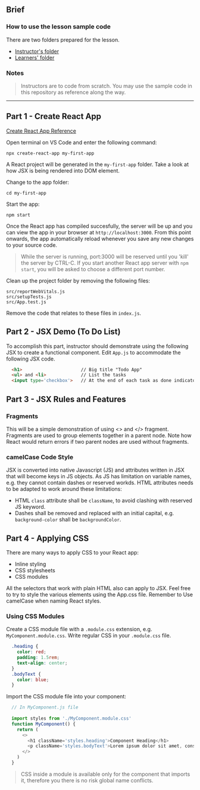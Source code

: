 ## Brief

### How to use the lesson sample code

There are two folders prepared for the lesson. 
- [Instructor's folder](./lesson-sample-code/instructor-demo-code)
- [Learners' folder](./lesson-sample-code/learners-practice-code)

### Notes 

> Instructors are to code from scratch. You may use the sample code in this repository as reference along the way.

---

## Part 1 - Create React App

[Create React App Reference](https://reactjs.org/docs/create-a-new-react-app.html)

Open terminal on VS Code and enter the following command: 
```
npx create-react-app my-first-app
```

A React project will be generated in the `my-first-app` folder. Take a look at how JSX is being rendered into DOM element.

Change to the app folder:
```
cd my-first-app
```
Start the app:
```
npm start
```
Once the React app has compiled succesfully, the server will be up and you can view the app in your browser at `http://localhost:3000`. From this point onwards, the app automatically reload whenever you save any new changes to your source code. 

> While the server is running, port:3000 will be reserved until you 'kill' the server by  CTRL-C. If you start another React app server with `npm start`, you will be asked to choose a different port number.

Clean up the project folder by removing the following files:
```
src/reportWebVitals.js
src/setupTests.js
src/App.test.js
```

Remove the code that relates to these files in `index.js`.

## Part 2 - JSX Demo (To Do List)

To accomplish this part, instructor should demonstrate using the following JSX to create a functional component. Edit `App.js` to accommodate the following JSX code.

```html
  <h1>                      // Big title "Todo App"
  <ul> and <li>             // List the tasks
  <input type='checkbox'>   // At the end of each task as done indicator
```

## Part 3 - JSX Rules and Features

### Fragments 

This will be a simple demonstration of using <> and </> fragment. Fragments are used to group elements together in a parent node. Note how React would return errors if two parent nodes are used without fragments. 

### camelCase Code Style

JSX is converted into native Javascript (JS) and attributes written in JSX that will become keys in JS objects. As JS has limitation on variable names, e.g. they cannot contain dashes or reserved workds. HTML attributes needs to be adapted to work around these limitations: 
- HTML `class` attribute shall be `className`, to avoid clashing with reserved JS keyword.
- Dashes shall be removed and replaced with an initial capital, e.g. `background-color` shall be `backgroundColor`.

## Part 4 - Applying CSS

There are many ways to apply CSS to your React app:
- Inline styling
- CSS stylesheets
- CSS modules

All the selectors that work with plain HTML also can apply to JSX. Feel free to try to style the various elements using the App.css file. Remember to Use camelCase when naming React styles.

### Using CSS Modules

Create a CSS module file with a `.module.css` extension, e.g. `MyComponent.module.css`. Write regular CSS in your `.module.css` file.
```css
  .heading {
    color: red;
    padding: 1.5rem;
    text-align: center;
  } 
  .bodyText {
    color: blue;  
  }

```

Import the CSS module file into your component:
```js
  // In MyComponent.js file
   
  import styles from './MyComponent.module.css'
  function MyComponent() {
    return (
      <>
        <h1 className='styles.heading'>Component Heading</h1>
        <p className='styles.bodyText'>Lorem ipsum dolor sit amet, consectetur adipiscing elit. Fusce sagittis elit ipsum, iaculis bibendum eros mattis quis. Proin nisi orci, ultricies quis volutpat aliquam, ornare non odio. </p>
      </>
    )
  }
```

>CSS inside a module is available only for the component that imports it, therefore you there is no risk global name conflicts.